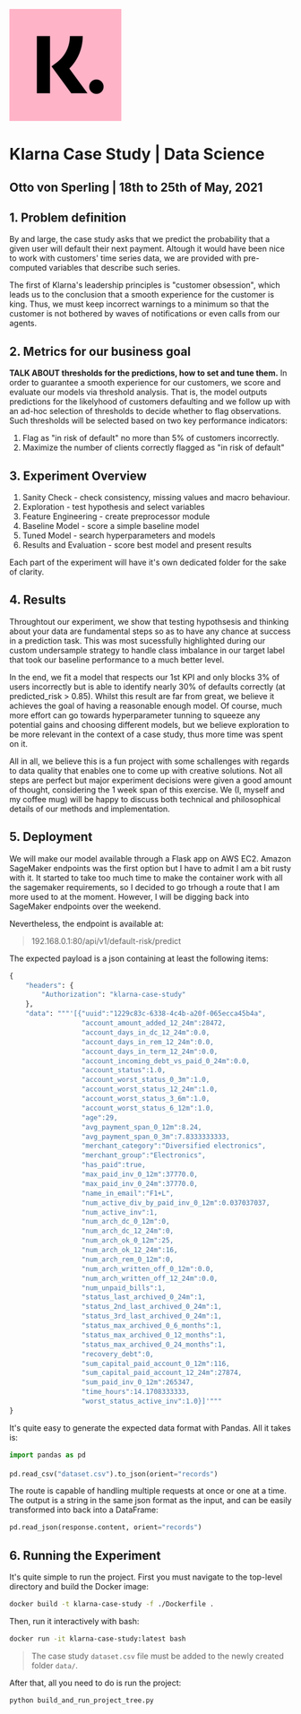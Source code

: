 
[![Klarna logo](assets/logo.png)](https://https://www.klarna.com/us/)

# Klarna Case Study | Data Science
## **Otto von Sperling** | 18th to 25th of May, 2021

## 1. Problem definition
By and large, the case study asks that we predict the probability that a given user will default their next payment.
Altough it would have been nice to work with customers' time series data, we are provided with pre-computed variables that describe such series.

The first of Klarna's leadership principles is "customer obsession", which leads us
to the conclusion that a smooth experience for the customer is king. Thus, we must keep incorrect warnings to a minimum so that the customer
is not bothered by waves of notifications or even calls from our agents.

## 2. Metrics for our business goal
**TALK ABOUT thresholds for the predictions, how to set and tune them.**
In order to guarantee a smooth experience for our customers, we score and evaluate our models via threshold analysis. That is, the model outputs predictions for the likelyhood of customers defaulting and we follow up with an ad-hoc selection of thresholds to decide whether to flag observations. Such thresholds will be selected based on two key performance indicators:

1. Flag as "in risk of default" no more than 5% of customers incorrectly.
2. Maximize the number of clients correctly flagged as "in risk of default"

## 3. Experiment Overview

1. Sanity Check - check consistency, missing values and macro behaviour.
2. Exploration - test hypothesis and select variables
3. Feature Engineering - create preprocessor module
4. Baseline Model - score a simple baseline model
5. Tuned Model - search hyperparameters and models
6. Results and Evaluation - score best model and present results

Each part of the experiment will have it's own dedicated folder for the sake of clarity.

## 4. Results
Throughtout our experiment, we show that testing hypothsesis and thinking about your data are fundamental steps so as to have any chance at success in a prediction task. This was most sucessfully highlighted during our custom undersample strategy to handle class imbalance in our target label that took our baseline performance to a much better level.

In the end, we fit a model that respects our 1st KPI and only blocks 3% of users incorrectly but is able to identify nearly 30% of defaults correctly (at predicted_risk > 0.85). Whilst this result are far from great, we believe it achieves the goal of having a reasonable enough model. Of course, much more effort can go towards hyperparameter tunning to squeeze any potential gains and choosing different models, but we believe exploration to be more relevant in the context of a case study, thus more time was spent on it.

All in all, we believe this is a fun project with some schallenges with regards to data quality that enables one to come up with creative solutions. Not all steps are perfect but major experiment decisions were given a good amount of thought, considering the 1 week span of this exercise. We (I, myself and my coffee mug) will be happy to discuss both technical and philosophical details of our methods and implementation.

## 5. Deployment
We will make our model available through a Flask app on AWS EC2. Amazon SageMaker endpoints was the first option but I have to admit I am a bit rusty with it. It started to take too much time to make the container work with all the sagemaker requirements, so I decided to go trhough a route that I am more used to at the moment. However, I will be digging back into SageMaker endpoints over the weekend.

Nevertheless, the endpoint is available at:

> 192.168.0.1:80/api/v1/default-risk/predict

The expected payload is a json containing at least the following items:
```python
{
    "headers": {
        "Authorization": "klarna-case-study"
    },
    "data": """'[{"uuid":"1229c83c-6338-4c4b-a20f-065ecca45b4a",
                  "account_amount_added_12_24m":28472,
                  "account_days_in_dc_12_24m":0.0,
                  "account_days_in_rem_12_24m":0.0,
                  "account_days_in_term_12_24m":0.0,
                  "account_incoming_debt_vs_paid_0_24m":0.0,
                  "account_status":1.0,
                  "account_worst_status_0_3m":1.0,
                  "account_worst_status_12_24m":1.0,
                  "account_worst_status_3_6m":1.0,
                  "account_worst_status_6_12m":1.0,
                  "age":29,
                  "avg_payment_span_0_12m":8.24,
                  "avg_payment_span_0_3m":7.8333333333,
                  "merchant_category":"Diversified electronics",
                  "merchant_group":"Electronics",
                  "has_paid":true,
                  "max_paid_inv_0_12m":37770.0,
                  "max_paid_inv_0_24m":37770.0,
                  "name_in_email":"F1+L",
                  "num_active_div_by_paid_inv_0_12m":0.037037037,
                  "num_active_inv":1,
                  "num_arch_dc_0_12m":0,
                  "num_arch_dc_12_24m":0,
                  "num_arch_ok_0_12m":25,
                  "num_arch_ok_12_24m":16,
                  "num_arch_rem_0_12m":0,
                  "num_arch_written_off_0_12m":0.0,
                  "num_arch_written_off_12_24m":0.0,
                  "num_unpaid_bills":1,
                  "status_last_archived_0_24m":1,
                  "status_2nd_last_archived_0_24m":1,
                  "status_3rd_last_archived_0_24m":1,
                  "status_max_archived_0_6_months":1,
                  "status_max_archived_0_12_months":1,
                  "status_max_archived_0_24_months":1,
                  "recovery_debt":0,
                  "sum_capital_paid_account_0_12m":116,
                  "sum_capital_paid_account_12_24m":27874,
                  "sum_paid_inv_0_12m":265347,
                  "time_hours":14.1708333333,
                  "worst_status_active_inv":1.0}]'"""
}
```
It's quite easy to generate the expected data format with Pandas. All it takes is:
```python
import pandas as pd

pd.read_csv("dataset.csv").to_json(orient="records")
```

The route is capable of handling multiple requests at once or one at a time.
The output is a string in the same json format as the input, and can be easily transformed into back into a DataFrame:
```python
pd.read_json(response.content, orient="records")
```

## 6. Running the Experiment

It's quite simple to run the project. First you must navigate to the top-level directory and build the Docker image:
```bash
docker build -t klarna-case-study -f ./Dockerfile .
```

Then, run it interactively with bash:
```bash
docker run -it klarna-case-study:latest bash
```
> The case study `dataset.csv` file must be added to the newly created folder `data/`.

After that, all you need to do is run the project:
```bash
python build_and_run_project_tree.py
```